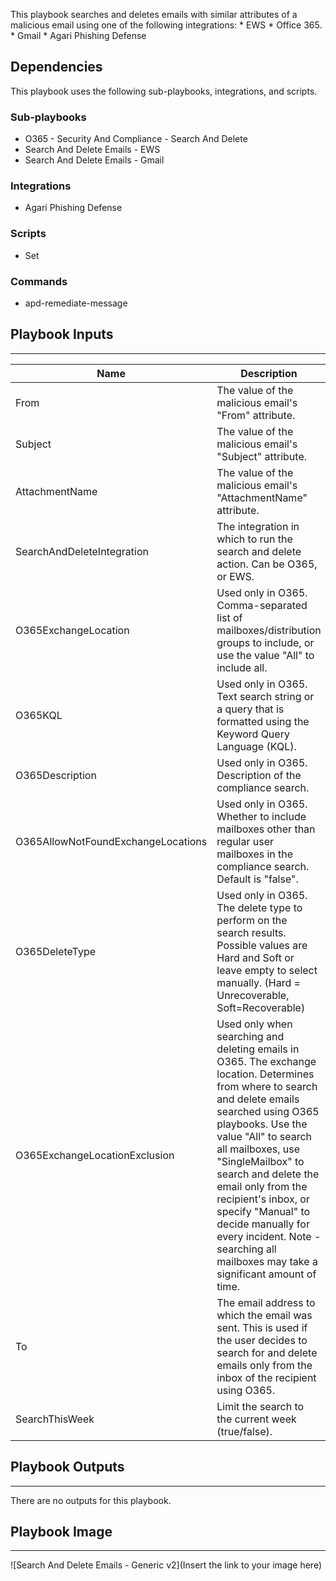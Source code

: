 This playbook searches and deletes emails with similar attributes of a malicious email using one of the following integrations: * EWS * Office 365. * Gmail * Agari Phishing Defense

## Dependencies
This playbook uses the following sub-playbooks, integrations, and scripts.

### Sub-playbooks
* O365 - Security And Compliance - Search And Delete
* Search And Delete Emails - EWS
* Search And Delete Emails - Gmail

### Integrations
* Agari Phishing Defense

### Scripts
* Set

### Commands
* apd-remediate-message

## Playbook Inputs
---

| **Name** | **Description** | **Default Value** | **Required** |
| --- | --- | --- | --- |
| From | The value of the malicious email's "From" attribute. | incident.emailfrom | Optional |
| Subject | The value of the malicious email's "Subject" attribute. | incident.emailsubject | Optional |
| AttachmentName | The value of the malicious email's "AttachmentName" attribute. | incident.attachmentname | Optional |
| SearchAndDeleteIntegration | The integration in which to run the search and delete action. Can be O365, or EWS. |  | Required |
| O365ExchangeLocation | Used only in O365. Comma-separated list of mailboxes/distribution groups to include, or use the value "All" to include all. | incident.emailto | Optional |
| O365KQL | Used only in O365. Text search string or a query that is formatted using the Keyword Query Language \(KQL\). |  | Optional |
| O365Description | Used only in O365. Description of the compliance search. |  | Optional |
| O365AllowNotFoundExchangeLocations<br/> | Used only in O365. Whether to include mailboxes other than regular user mailboxes in the compliance search. Default is "false". | false | Optional |
| O365DeleteType | Used only in O365. The delete type to perform on the search results. Possible values are Hard and Soft or leave empty to select manually. \(Hard = Unrecoverable, Soft=Recoverable\) | inputs.O365DeleteType | Optional |
| O365ExchangeLocationExclusion | Used only when searching and deleting emails in O365. The exchange location. Determines from where to search and delete emails searched using O365 playbooks. Use the value "All" to search all mailboxes, use "SingleMailbox" to search and delete the email only from the recipient's inbox, or specify "Manual" to decide manually for every incident. Note - searching all mailboxes may take a significant amount of time. | inputs.O365ExchangeLocationExclusion.None | Optional |
| To | The email address to which the email was sent. This is used if the user decides to search for and delete emails only from the inbox of the recipient using O365. | incident.emailto | Optional |
| SearchThisWeek | Limit the search to the current week \(true/false\). | true | Optional |

## Playbook Outputs
---
There are no outputs for this playbook.

## Playbook Image
---
![Search And Delete Emails - Generic v2](Insert the link to your image here)